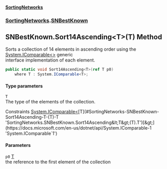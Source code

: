#### [SortingNetworks](./index.md 'index')
### [SortingNetworks](./SortingNetworks.md 'SortingNetworks').[SNBestKnown](./SortingNetworks-SNBestKnown.md 'SortingNetworks.SNBestKnown')
## SNBestKnown.Sort14Ascending&lt;T&gt;(T) Method
Sorts a collection of 14 elements in ascending order using the [System.IComparable&lt;&gt;](https://docs.microsoft.com/en-us/dotnet/api/System.IComparable-1 'System.IComparable`1') generic  
interface implementation of each element.  
```csharp
public static void Sort14Ascending<T>(ref T p0)
    where T : System.IComparable<T>;
```
#### Type parameters
<a name='SortingNetworks-SNBestKnown-Sort14Ascending-T-(T)-T'></a>
`T`  
The type of the elements of the collection.  

Constraints [System.IComparable&lt;](https://docs.microsoft.com/en-us/dotnet/api/System.IComparable-1 'System.IComparable`1')[T](#SortingNetworks-SNBestKnown-Sort14Ascending-T-(T)-T 'SortingNetworks.SNBestKnown.Sort14Ascending&lt;T&gt;(T).T')[&gt;](https://docs.microsoft.com/en-us/dotnet/api/System.IComparable-1 'System.IComparable`1')  
  
#### Parameters
<a name='SortingNetworks-SNBestKnown-Sort14Ascending-T-(T)-p0'></a>
`p0` [T](#SortingNetworks-SNBestKnown-Sort14Ascending-T-(T)-T 'SortingNetworks.SNBestKnown.Sort14Ascending&lt;T&gt;(T).T')  
the reference to the first element of the collection  
  
